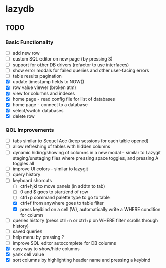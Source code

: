 # lazydb

## TODO

### Basic Functionality

- [ ] add new row
- [ ] custom SQL editor on new page (by pressing 3)
- [ ] support for other DB drivers (refactor to use interfaces)
- [ ] show error modals for failed queries and other user-facing errors
- [ ] table results pagination
- [x] update timestamp fields to NOW()
- [x] row value viewer (broken atm)
- [x] view for columns and indexes
- [x] home page - read config file for list of databases
- [x] home page - connect to a database
- [x] select/switch databases
- [x] delete row

### QOL Improvements

- [ ] tabs similar to Sequel Ace (keep sessions for each table opened)
- [ ] allow refreshing of tables with hidden columns
- [ ] dynamic hiding/showing of columns in a new modal - similar to Lazygit staging/unstaging files where pressing space toggles, and pressing A toggles all
- [ ] improve UI colors - similar to lazygit
- [ ] query history
- [ ] keyboard shorcuts
  - [ ] ctrl+hjkl to move panels (in addtn to tab)
  - [ ] 0 and $ goes to start/end of row
  - [ ] ctrl+p command palette type to go to table
  - [x] ctrl+f from anywhere goes to table filter
  - [x] press keybind on a cell (W), automatically write a WHERE condition for column
- [ ] queries history (press ctrl+n or ctrl+p on WHERE filter scrolls through history)
- [ ] saved queries
- [ ] help menu by pressing ?
- [ ] improve SQL editor autocomplete for DB columns
- [x] easy way to show/hide columns
- [x] yank cell value
- [x] sort columns by highlighting header name and pressing a keybind
